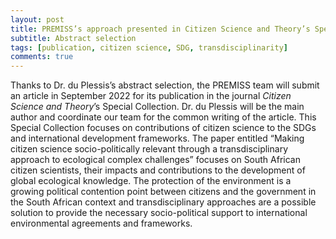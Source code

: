 ```yaml
---
layout: post
title: PREMISS’s approach presented in Citizen Science and Theory’s Special Collection
subtitle: Abstract selection 
tags: [publication, citizen science, SDG, transdisciplinarity]
comments: true
---
```


Thanks to Dr. du Plessis’s abstract selection, the PREMISS team will submit an article in September 2022 for its publication in the journal *Citizen Science and Theory*’s Special Collection.
Dr. du Plessis will be the main author and coordinate our team for the common writing of the article.
This Special Collection focuses on contributions of citizen science to the SDGs and international development frameworks.
The paper entitled “Making citizen science socio-politically relevant through a transdisciplinary approach to ecological complex challenges” focuses on South African citizen scientists, their impacts and contributions to the development of global ecological knowledge.
The protection of the environment is a growing political contention point between citizens and the government in the South African context and transdisciplinary approaches are a possible solution to provide the necessary socio-political support to international environmental agreements and frameworks. 
